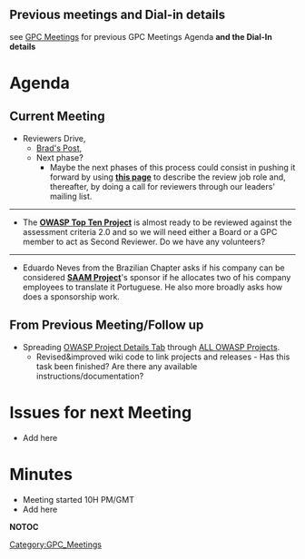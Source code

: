 ## Previous meetings and Dial-in details

see [GPC Meetings](:Category:GPC_Meetings "wikilink") for previous GPC
Meetings Agenda **and the Dial-In details**

# Agenda

## Current Meeting

  - Reviewers Drive,
      - [Brad's
        Post](http://globalprojectscommittee.wordpress.com/2009/11/27/new-drive-for-project-reviewers/),
      - Next phase?
          - Maybe the next phases of this process could consist in
            pushing it forward by using [**this
            page**](OWASP_Project_Reviewers_Database "wikilink") to
            describe the review job role and, thereafter, by doing a
            call for reviewers through our leaders' mailing list.

-----

  - The [**OWASP Top Ten
    Project**](:Category:OWASP_Top_Ten_Project "wikilink") is almost
    ready to be reviewed against the assessment criteria 2.0 and so we
    will need either a Board or a GPC member to act as Second Reviewer.
    Do we have any volunteers?

-----

  - Eduardo Neves from the Brazilian Chapter asks if his company can be
    considered [**SAAM
    Project**](:Category:Software_Assurance_Maturity_Model "wikilink")'s
    sponsor if he allocates two of his company employees to translate it
    Portuguese. He also more broadly asks how does a sponsorship work.

## From Previous Meeting/Follow up

  - Spreading [OWASP Project Details
    Tab](:Template:OWASP_Project_Identification_Tab "wikilink") through
    [ALL OWASP Projects](OWASP_Projects_Dashboard "wikilink").
      - Revised\&improved wiki code to link projects and releases - Has
        this task been finished? Are there any available
        instructions/documentation?

# Issues for next Meeting

  - Add here

# Minutes

  - Meeting started 10H PM/GMT
  - Add here

__NOTOC__

[Category:GPC_Meetings](Category:GPC_Meetings "wikilink")